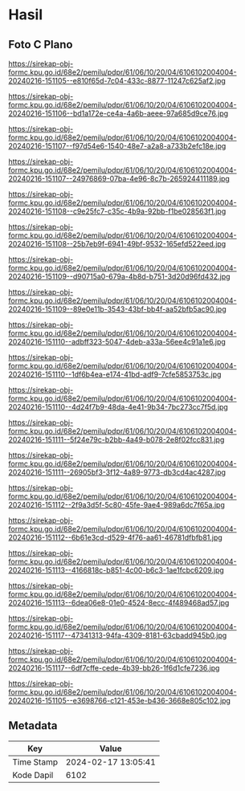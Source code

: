 # Hasil

## Foto C Plano

https://sirekap-obj-formc.kpu.go.id/68e2/pemilu/pdpr/61/06/10/20/04/6106102004004-20240216-151105--e810f65d-7c04-433c-8877-11247c625af2.jpg

https://sirekap-obj-formc.kpu.go.id/68e2/pemilu/pdpr/61/06/10/20/04/6106102004004-20240216-151106--bd1a172e-ce4a-4a6b-aeee-97a685d9ce76.jpg

https://sirekap-obj-formc.kpu.go.id/68e2/pemilu/pdpr/61/06/10/20/04/6106102004004-20240216-151107--f97d54e6-1540-48e7-a2a8-a733b2efc18e.jpg

https://sirekap-obj-formc.kpu.go.id/68e2/pemilu/pdpr/61/06/10/20/04/6106102004004-20240216-151107--24976869-07ba-4e96-8c7b-265924411189.jpg

https://sirekap-obj-formc.kpu.go.id/68e2/pemilu/pdpr/61/06/10/20/04/6106102004004-20240216-151108--c9e25fc7-c35c-4b9a-92bb-f1be028563f1.jpg

https://sirekap-obj-formc.kpu.go.id/68e2/pemilu/pdpr/61/06/10/20/04/6106102004004-20240216-151108--25b7eb9f-6941-49bf-9532-165efd522eed.jpg

https://sirekap-obj-formc.kpu.go.id/68e2/pemilu/pdpr/61/06/10/20/04/6106102004004-20240216-151109--d90715a0-679a-4b8d-b751-3d20d96fd432.jpg

https://sirekap-obj-formc.kpu.go.id/68e2/pemilu/pdpr/61/06/10/20/04/6106102004004-20240216-151109--89e0e11b-3543-43bf-bb4f-aa52bfb5ac90.jpg

https://sirekap-obj-formc.kpu.go.id/68e2/pemilu/pdpr/61/06/10/20/04/6106102004004-20240216-151110--adbff323-5047-4deb-a33a-56ee4c91a1e6.jpg

https://sirekap-obj-formc.kpu.go.id/68e2/pemilu/pdpr/61/06/10/20/04/6106102004004-20240216-151110--1df6b4ea-e174-41bd-adf9-7cfe5853753c.jpg

https://sirekap-obj-formc.kpu.go.id/68e2/pemilu/pdpr/61/06/10/20/04/6106102004004-20240216-151110--4d24f7b9-48da-4e41-9b34-7bc273cc7f5d.jpg

https://sirekap-obj-formc.kpu.go.id/68e2/pemilu/pdpr/61/06/10/20/04/6106102004004-20240216-151111--5f24e79c-b2bb-4a49-b078-2e8f02fcc831.jpg

https://sirekap-obj-formc.kpu.go.id/68e2/pemilu/pdpr/61/06/10/20/04/6106102004004-20240216-151111--26905bf3-3f12-4a89-9773-db3cd4ac4287.jpg

https://sirekap-obj-formc.kpu.go.id/68e2/pemilu/pdpr/61/06/10/20/04/6106102004004-20240216-151112--2f9a3d5f-5c80-45fe-9ae4-989a6dc7f65a.jpg

https://sirekap-obj-formc.kpu.go.id/68e2/pemilu/pdpr/61/06/10/20/04/6106102004004-20240216-151112--6b61e3cd-d529-4f76-aa61-46781dfbfb81.jpg

https://sirekap-obj-formc.kpu.go.id/68e2/pemilu/pdpr/61/06/10/20/04/6106102004004-20240216-151113--4166818c-b851-4c00-b6c3-1ae1fcbc6209.jpg

https://sirekap-obj-formc.kpu.go.id/68e2/pemilu/pdpr/61/06/10/20/04/6106102004004-20240216-151113--6dea06e8-01e0-4524-8ecc-4f489468ad57.jpg

https://sirekap-obj-formc.kpu.go.id/68e2/pemilu/pdpr/61/06/10/20/04/6106102004004-20240216-151117--47341313-94fa-4309-8181-63cbadd945b0.jpg

https://sirekap-obj-formc.kpu.go.id/68e2/pemilu/pdpr/61/06/10/20/04/6106102004004-20240216-151117--6df7cffe-cede-4b39-bb26-1f6d1cfe7236.jpg

https://sirekap-obj-formc.kpu.go.id/68e2/pemilu/pdpr/61/06/10/20/04/6106102004004-20240216-151105--e3698766-c121-453e-b436-3668e805c102.jpg


## Metadata

| Key        | Value               |
| ---------- | ------------------- |
| Time Stamp | 2024-02-17 13:05:41 |
| Kode Dapil | 6102                |



